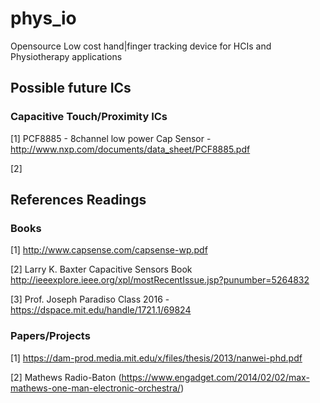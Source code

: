 # phys_io
Opensource Low cost hand|finger tracking device for HCIs and Physiotherapy applications

## Possible future ICs
### Capacitive Touch/Proximity ICs
[1] PCF8885 - 8channel low power Cap Sensor - http://www.nxp.com/documents/data_sheet/PCF8885.pdf

[2] 

## References Readings 
### Books

[1] http://www.capsense.com/capsense-wp.pdf

[2] Larry K. Baxter Capacitive Sensors Book http://ieeexplore.ieee.org/xpl/mostRecentIssue.jsp?punumber=5264832

[3] Prof. Joseph Paradiso Class 2016 - https://dspace.mit.edu/handle/1721.1/69824

### Papers/Projects

[1] https://dam-prod.media.mit.edu/x/files/thesis/2013/nanwei-phd.pdf

[2] Mathews Radio-Baton (https://www.engadget.com/2014/02/02/max-mathews-one-man-electronic-orchestra/)
